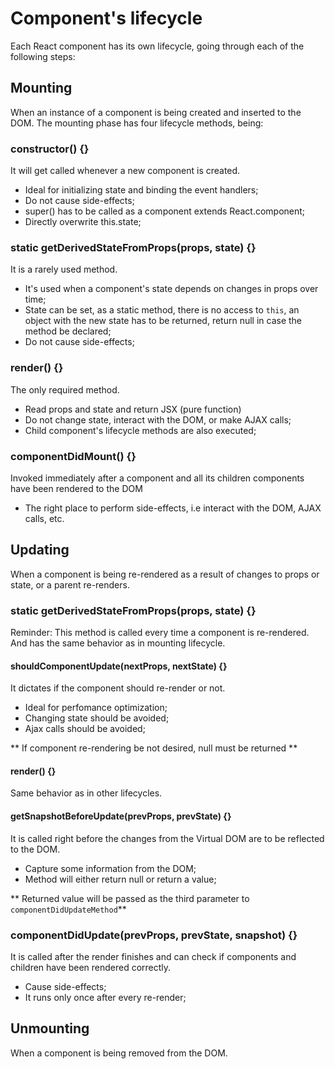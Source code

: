 # Component's lifecycle
Each React component has its own lifecycle, going through each of the following steps:

## Mounting
When an instance of a component is being created and inserted to the DOM.
The mounting phase has four lifecycle methods, being:

### constructor() {}
It will get called whenever a new component is created.
- Ideal for initializing state and binding the event handlers;
- Do not cause side-effects;
- super() has to be called as a component extends React.component;
- Directly overwrite this.state;

### static getDerivedStateFromProps(props, state) {}
It is a rarely used method.
- It's used when a component's state depends on changes in props over time;
- State can be set, as a static method, there is no access to `this`, an object
with the new state has to be returned, return null in case the method be declared;
- Do not cause side-effects;

### render() {}
The only required method.
- Read props and state and return JSX (pure function)
- Do not change state, interact with the DOM, or make AJAX calls;
- Child component's lifecycle methods are also executed;

### componentDidMount() {}
Invoked immediately after a component and all its children components have been
rendered to the DOM
- The right place to perform side-effects, i.e interact with the DOM, AJAX calls, etc.


## Updating
When a component is being re-rendered as a result of changes to props or state,
or a parent re-renders.

### static getDerivedStateFromProps(props, state) {}
Reminder: This method is called every time a component is re-rendered.
And has the same behavior as in mounting lifecycle.

#### shouldComponentUpdate(nextProps, nextState) {}
It dictates if the component should re-render or not.
- Ideal for perfomance optimization;
- Changing state should be avoided;
- Ajax calls should be avoided;

** If component re-rendering be not desired, null must be returned **

#### render() {}
Same behavior as in other lifecycles.

#### getSnapshotBeforeUpdate(prevProps, prevState) {}
It is called right before the changes from the Virtual DOM are to be reflected to the DOM.
- Capture some information from the DOM;
- Method will either return null or return a value;

** Returned value will be passed as the third parameter to `componentDidUpdateMethod`**

### componentDidUpdate(prevProps, prevState, snapshot) {}
It is called after the render finishes and can check if components and children have been rendered correctly.
- Cause side-effects;
- It runs only once after every re-render;

## Unmounting
When a component is being removed from the DOM.